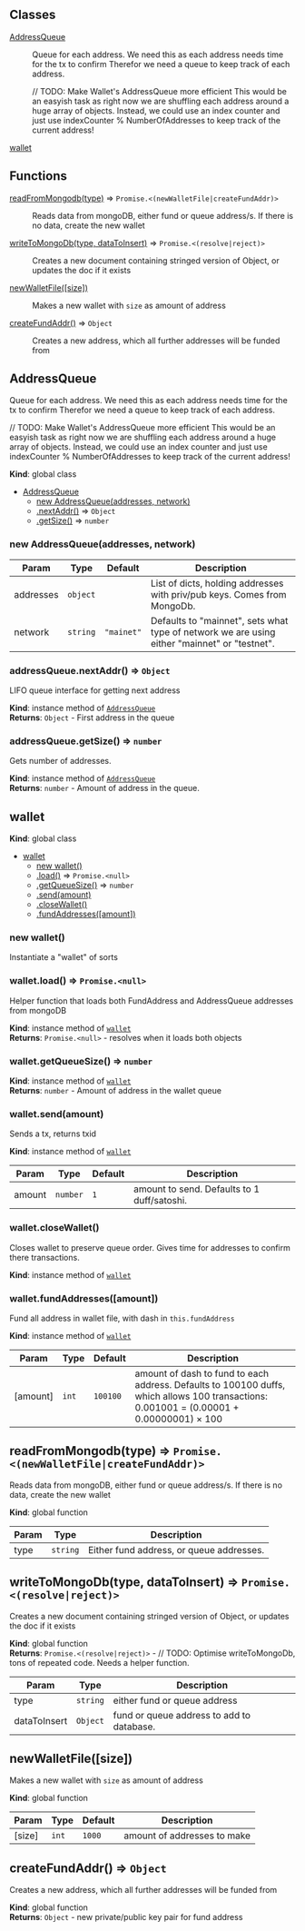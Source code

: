 ## Classes

<dl>
<dt><a href="#AddressQueue">AddressQueue</a></dt>
<dd><p>Queue for each address. We need this as each address needs time for the tx to confirm
Therefor we need a queue to keep track of each address.</p>
<p>// TODO: Make Wallet&#39;s AddressQueue more efficient
   This would be an easyish task as right now we are shuffling each address around a
   huge array of objects. Instead, we could use an index counter and just use
   indexCounter % NumberOfAddresses to keep track of the current address!</p>
</dd>
<dt><a href="#wallet">wallet</a></dt>
<dd></dd>
</dl>

## Functions

<dl>
<dt><a href="#readFromMongodb">readFromMongodb(type)</a> ⇒ <code>Promise.&lt;(newWalletFile|createFundAddr)&gt;</code></dt>
<dd><p>Reads data from mongoDB, either fund or queue address/s. If there is no data, create the new wallet</p>
</dd>
<dt><a href="#writeToMongoDb">writeToMongoDb(type, dataToInsert)</a> ⇒ <code>Promise.&lt;(resolve|reject)&gt;</code></dt>
<dd><p>Creates a new document containing stringed version of Object, or updates the doc if it exists</p>
</dd>
<dt><a href="#newWalletFile">newWalletFile([size])</a></dt>
<dd><p>Makes a new wallet with <code>size</code> as amount of address</p>
</dd>
<dt><a href="#createFundAddr">createFundAddr()</a> ⇒ <code>Object</code></dt>
<dd><p>Creates a new address, which all further addresses will be funded from</p>
</dd>
</dl>

<a name="AddressQueue"></a>

## AddressQueue
Queue for each address. We need this as each address needs time for the tx to confirm
Therefor we need a queue to keep track of each address.

// TODO: Make Wallet's AddressQueue more efficient
   This would be an easyish task as right now we are shuffling each address around a
   huge array of objects. Instead, we could use an index counter and just use
   indexCounter % NumberOfAddresses to keep track of the current address!

**Kind**: global class  

* [AddressQueue](#AddressQueue)
    * [new AddressQueue(addresses, network)](#new_AddressQueue_new)
    * [.nextAddr()](#AddressQueue+nextAddr) ⇒ <code>Object</code>
    * [.getSize()](#AddressQueue+getSize) ⇒ <code>number</code>

<a name="new_AddressQueue_new"></a>

### new AddressQueue(addresses, network)

| Param | Type | Default | Description |
| --- | --- | --- | --- |
| addresses | <code>object</code> |  | List of dicts, holding addresses with priv/pub keys. Comes from MongoDb. |
| network | <code>string</code> | <code>&quot;mainet&quot;</code> | Defaults to "mainnet", sets what type of network we are using                           either "mainnet" or "testnet". |

<a name="AddressQueue+nextAddr"></a>

### addressQueue.nextAddr() ⇒ <code>Object</code>
LIFO queue interface for getting next address

**Kind**: instance method of [<code>AddressQueue</code>](#AddressQueue)  
**Returns**: <code>Object</code> - First address in the queue  
<a name="AddressQueue+getSize"></a>

### addressQueue.getSize() ⇒ <code>number</code>
Gets number of addresses.

**Kind**: instance method of [<code>AddressQueue</code>](#AddressQueue)  
**Returns**: <code>number</code> - Amount of address in the queue.  
<a name="wallet"></a>

## wallet
**Kind**: global class  

* [wallet](#wallet)
    * [new wallet()](#new_wallet_new)
    * [.load()](#wallet+load) ⇒ <code>Promise.&lt;null&gt;</code>
    * [.getQueueSize()](#wallet+getQueueSize) ⇒ <code>number</code>
    * [.send(amount)](#wallet+send)
    * [.closeWallet()](#wallet+closeWallet)
    * [.fundAddresses([amount])](#wallet+fundAddresses)

<a name="new_wallet_new"></a>

### new wallet()
Instantiate a "wallet" of sorts

<a name="wallet+load"></a>

### wallet.load() ⇒ <code>Promise.&lt;null&gt;</code>
Helper function that loads both FundAddress and AddressQueue addresses from mongoDB

**Kind**: instance method of [<code>wallet</code>](#wallet)  
**Returns**: <code>Promise.&lt;null&gt;</code> - resolves when it loads both objects  
<a name="wallet+getQueueSize"></a>

### wallet.getQueueSize() ⇒ <code>number</code>
**Kind**: instance method of [<code>wallet</code>](#wallet)  
**Returns**: <code>number</code> - Amount of address in the wallet queue  
<a name="wallet+send"></a>

### wallet.send(amount)
Sends a tx, returns txid

**Kind**: instance method of [<code>wallet</code>](#wallet)  

| Param | Type | Default | Description |
| --- | --- | --- | --- |
| amount | <code>number</code> | <code>1</code> | amount to send. Defaults to 1 duff/satoshi. |

<a name="wallet+closeWallet"></a>

### wallet.closeWallet()
Closes wallet to preserve queue order. Gives time for addresses to confirm there transactions.

**Kind**: instance method of [<code>wallet</code>](#wallet)  
<a name="wallet+fundAddresses"></a>

### wallet.fundAddresses([amount])
Fund all address in wallet file, with dash in `this.fundAddress`

**Kind**: instance method of [<code>wallet</code>](#wallet)  

| Param | Type | Default | Description |
| --- | --- | --- | --- |
| [amount] | <code>int</code> | <code>100100</code> | amount of dash to fund to each address. Defaults to 100100 duffs, which                              allows 100 transactions: 0.001001 = (0.00001 + 0.00000001) × 100 |

<a name="readFromMongodb"></a>

## readFromMongodb(type) ⇒ <code>Promise.&lt;(newWalletFile\|createFundAddr)&gt;</code>
Reads data from mongoDB, either fund or queue address/s. If there is no data, create the new wallet

**Kind**: global function  

| Param | Type | Description |
| --- | --- | --- |
| type | <code>string</code> | Either fund address, or queue addresses. |

<a name="writeToMongoDb"></a>

## writeToMongoDb(type, dataToInsert) ⇒ <code>Promise.&lt;(resolve\|reject)&gt;</code>
Creates a new document containing stringed version of Object, or updates the doc if it exists

**Kind**: global function  
**Returns**: <code>Promise.&lt;(resolve\|reject)&gt;</code> - // TODO: Optimise writeToMongoDb, tons of repeated code. Needs a helper function.  

| Param | Type | Description |
| --- | --- | --- |
| type | <code>string</code> | either fund or queue address |
| dataToInsert | <code>Object</code> | fund or queue address to add to database. |

<a name="newWalletFile"></a>

## newWalletFile([size])
Makes a new wallet with `size` as amount of address

**Kind**: global function  

| Param | Type | Default | Description |
| --- | --- | --- | --- |
| [size] | <code>int</code> | <code>1000</code> | amount of addresses to make |

<a name="createFundAddr"></a>

## createFundAddr() ⇒ <code>Object</code>
Creates a new address, which all further addresses will be funded from

**Kind**: global function  
**Returns**: <code>Object</code> - new private/public key pair for fund address  
